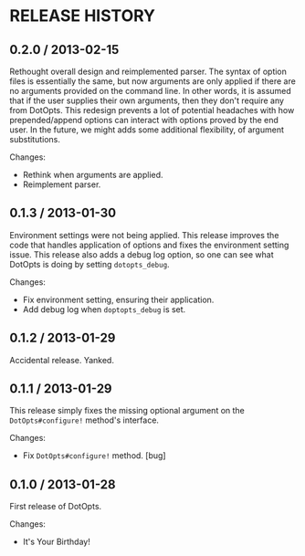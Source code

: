 # RELEASE HISTORY

## 0.2.0 / 2013-02-15

Rethought overall design and reimplemented parser. The syntax of option
files is essentially the same, but now arguments are only applied if
there are no arguments provided on the command line. In other words,
it is assumed that if the user supplies their own arguments, then
they don't require any from DotOpts. This redesign prevents a lot of
potential headaches with how prepended/append options can interact 
with options proved by the end user. In the future, we might adds some
additional flexibility, of argument substitutions.

Changes:

* Rethink when arguments are applied.
* Reimplement parser.


## 0.1.3 / 2013-01-30

Environment settings were not being applied. This release improves the code
that handles application of options and fixes the environment setting issue.
This release also adds a debug log option, so one can see what DotOpts is doing
by setting `dotopts_debug`.

Changes:

* Fix environment setting, ensuring their application.
* Add debug log when `doptopts_debug` is set.


## 0.1.2 / 2013-01-29

Accidental release. Yanked.


## 0.1.1 / 2013-01-29

This release simply fixes the missing optional argument on the
`DotOpts#configure!` method's interface.

Changes:

* Fix `DotOpts#configure!` method. [bug]


## 0.1.0 / 2013-01-28

First release of DotOpts.

Changes:

* It's Your Birthday!

